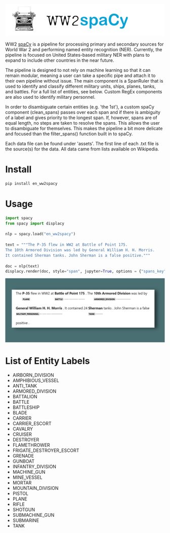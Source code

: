 ![header for ww2 spacy](https://github.com/wjbmattingly/ww2-spacy/raw/main/images/header.png)

WW2 [spaCy](www.spacy.io) is a pipeline for processing primary and secondary sources for World War 2 and performing named entity recognition (NER). Currently, the pipeline is focused on United States-based military NER with plans to expand to include other countries in the near future.

The pipeline is designed to not rely on machine learning so that it can remain modular, meaning a user can take a specific pipe and attach it to their own pipeline without issue. The main component is a SpanRuler that is used to identify and classify different military units, ships, planes, tanks, and battles. For a full list of entities, see below. Custom RegEx components are also used to identify military personnel.

In order to disambiguate certain entities (e.g. 'the 1st'), a custom spaCy component (clean_spans) passes over each span and if there is ambiguity of a label and gives priority to the longest span. If, however, spans are of equal length, no steps are taken to resolve the spans. This allows the user to disambiguate for themselves. This makes the pipeline a bit more delicate and focused than the filter_spans() function built in to spaCy.

Each data file can be found under 'assets'. The first line of each .txt file is the source(s) for the data. All data came from lists available on Wikipedia.

# Install

```python
pip install en_ww2spacy
```

# Usage
```python
import spacy
from spacy import displacy

nlp = spacy.load("en_ww2spacy")

text = """The P-35 flew in WW2 at Battle of Point 175.
The 10th Armored Division was led by General William H. H. Morris.
It contained Sherman tanks. John Sherman is a false positive."""

doc = nlp(text)
displacy.render(doc, style="span", jupyter=True, options = {"spans_key": "ruler"})
```
![example output](https://github.com/wjbmattingly/ww2-spacy/raw/main/images/example.png)

# List of Entity Labels
- AIRBORN_DIVISION
- AMPHIBIOUS_VESSEL
- ANTI_TANK
- ARMORED_DIVISION
- BATTALION
- BATTLE
- BATTLESHIP
- BLADE
- CARRIER
- CARRIER_ESCORT
- CAVALRY
- CRUISER
- DESTROYER
- FLAMETHROWER
- FRIGATE_DESTROYER_ESCORT
- GRENADE
- GUNBOAT
- INFANTRY_DIVISION
- MACHINE_GUN
- MINE_VESSEL
- MORTAR
- MOUNTAIN_DIVISION
- PISTOL
- PLANE
- RIFLE
- SHOTGUN
- SUBMACHINE_GUN
- SUBMARINE
- TANK
